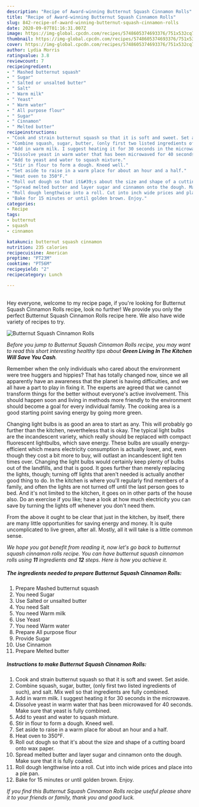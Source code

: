 ```yaml
---
description: "Recipe of Award-winning Butternut Squash Cinnamon Rolls"
title: "Recipe of Award-winning Butternut Squash Cinnamon Rolls"
slug: 842-recipe-of-award-winning-butternut-squash-cinnamon-rolls
date: 2020-09-07T01:16:31.007Z
image: https://img-global.cpcdn.com/recipes/5748605374693376/751x532cq70/butternut-squash-cinnamon-rolls-recipe-main-photo.jpg
thumbnail: https://img-global.cpcdn.com/recipes/5748605374693376/751x532cq70/butternut-squash-cinnamon-rolls-recipe-main-photo.jpg
cover: https://img-global.cpcdn.com/recipes/5748605374693376/751x532cq70/butternut-squash-cinnamon-rolls-recipe-main-photo.jpg
author: Lydia Morris
ratingvalue: 3.8
reviewcount: 7
recipeingredient:
- " Mashed butternut squash"
- " Sugar"
- " Salted or unsalted butter"
- " Salt"
- " Warm milk"
- " Yeast"
- " Warm water"
- " All purpose flour"
- " Sugar"
- " Cinnamon"
- " Melted butter"
recipeinstructions:
- "Cook and strain butternut squash so that it is soft and sweet. Set aside."
- "Combine squash, sugar, butter, (only first two listed ingredients of such), and salt. Mix well so that ingredients are fully combined."
- "Add in warm milk. I suggest heating it for 30 seconds in the microwave."
- "Dissolve yeast in warm water that has been microwaved for 40 seconds. Make sure that yeast is fully combined."
- "Add to yeast and water to squash mixture."
- "Stir in flour to form a dough. Kneed well."
- "Set aside to raise in a warm place for about an hour and a half."
- "Heat oven to 350°F."
- "Roll out dough so that it&#39;s about the size and shape of a cutting board onto wax paper."
- "Spread melted butter and layer sugar and cinnamon onto the dough. Make sure that it is fully coated."
- "Roll dough lengthwise into a roll. Cut into inch wide prices and place into a pie pan."
- "Bake for 15 minutes or until golden brown. Enjoy."
categories:
- Recipe
tags:
- butternut
- squash
- cinnamon

katakunci: butternut squash cinnamon 
nutrition: 235 calories
recipecuisine: American
preptime: "PT23M"
cooktime: "PT56M"
recipeyield: "2"
recipecategory: Lunch

---
```

<br>
Hey everyone, welcome to my recipe page, if you're looking for Butternut Squash Cinnamon Rolls recipe, look no further! We provide you only the perfect Butternut Squash Cinnamon Rolls recipe here. We also have wide variety of recipes to try.
<br>


![Butternut Squash Cinnamon Rolls](https://img-global.cpcdn.com/recipes/5748605374693376/751x532cq70/butternut-squash-cinnamon-rolls-recipe-main-photo.jpg)

<i>Before you jump to Butternut Squash Cinnamon Rolls recipe, you may want to read this short interesting healthy tips about 
<strong>Green Living In The Kitchen Will Save You Cash</strong>.</i>
</br>

Remember when the only individuals who cared about the environment were tree huggers and hippies? That has totally changed now, since we all apparently have an awareness that the planet is having difficulties, and we all have a part to play in fixing it. The experts are agreed that we cannot transform things for the better without everyone's active involvement. This should happen soon and living in methods more friendly to the environment should become a goal for every individual family. The cooking area is a good starting point saving energy by going more green.

Changing light bulbs is as good an area to start as any. This will probably go further than the kitchen, nevertheless that is okay. The typical light bulbs are the incandescent variety, which really should be replaced with compact fluorescent lightbulbs, which save energy. These bulbs are usually energy-efficient which means electricity consumption is actually lower, and, even though they cost a bit more to buy, will outlast an incandescent light ten times over. Changing the light bulbs would certainly keep plenty of bulbs out of the landfills, and that is good. It goes further than merely replacing the lights, though; turning off lights that aren't needed is actually another good thing to do. In the kitchen is where you'll regularly find members of a family, and often the lights are not turned off until the last person goes to bed. And it's not limited to the kitchen, it goes on in other parts of the house also. Do an exercise if you like; have a look at how much electricity you can save by turning the lights off whenever you don't need them.

From the above it ought to be clear that just in the kitchen, by itself, there are many little opportunities for saving energy and money. It is quite uncomplicated to live green, after all. Mostly, all it will take is a little common sense.


<i>We hope you got benefit from reading it, now let's go back to butternut squash cinnamon rolls recipe. You can have butternut squash cinnamon rolls using <strong>11</strong> ingredients and <strong>12</strong> steps. Here is how you achieve it.
</i>

##### The ingredients needed to prepare Butternut Squash Cinnamon Rolls:

1. Prepare  Mashed butternut squash
1. You need  Sugar
1. Use  Salted or unsalted butter
1. You need  Salt
1. You need  Warm milk
1. Use  Yeast
1. You need  Warm water
1. Prepare  All purpose flour
1. Provide  Sugar
1. Use  Cinnamon
1. Prepare  Melted butter


##### Instructions to make Butternut Squash Cinnamon Rolls:

1. Cook and strain butternut squash so that it is soft and sweet. Set aside.
1. Combine squash, sugar, butter, (only first two listed ingredients of such), and salt. Mix well so that ingredients are fully combined.
1. Add in warm milk. I suggest heating it for 30 seconds in the microwave.
1. Dissolve yeast in warm water that has been microwaved for 40 seconds. Make sure that yeast is fully combined.
1. Add to yeast and water to squash mixture.
1. Stir in flour to form a dough. Kneed well.
1. Set aside to raise in a warm place for about an hour and a half.
1. Heat oven to 350°F.
1. Roll out dough so that it&#39;s about the size and shape of a cutting board onto wax paper.
1. Spread melted butter and layer sugar and cinnamon onto the dough. Make sure that it is fully coated.
1. Roll dough lengthwise into a roll. Cut into inch wide prices and place into a pie pan.
1. Bake for 15 minutes or until golden brown. Enjoy.


<i>If you find this Butternut Squash Cinnamon Rolls recipe useful please share it to your friends or family, thank you and good luck.</i>
